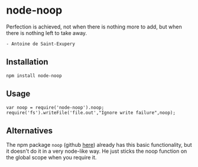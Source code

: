node-noop
=========
Perfection is achieved, not when there is nothing more to add, but when there is nothing left to take away. 

    - Antoine de Saint-Exupery

Installation
------------
```
npm install node-noop
```

Usage
-----
```
var noop = require('node-noop').noop;
require('fs').writeFile('file.out',"Ignore write failure",noop);
```

Alternatives
------------
The npm package `noop` (github
[here](https://github.com/coolaj86/javascript-noop)) already has
this basic functionality, but it doesn't do it in a very node-like way.
He just sticks the noop function on the global scope when you require it.
